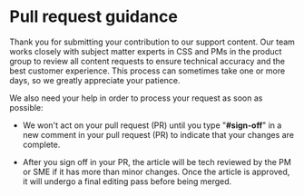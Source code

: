# Pull request guidance

Thank you for submitting your contribution to our support content. Our team works closely with subject matter experts in CSS and PMs in the product group to review all content requests to ensure technical accuracy and the best customer experience. This process can sometimes take one or more days, so we greatly appreciate your patience.

We also need your help in order to process your request as soon as possible:

- We won't act on your pull request (PR) until you type "**#sign-off**" in a new comment in your pull request (PR) to indicate that your changes are complete.

- After you sign off in your PR, the article will be tech reviewed by the PM or SME if it has more than minor changes. Once the article is approved, it will undergo a final editing pass before being merged.
